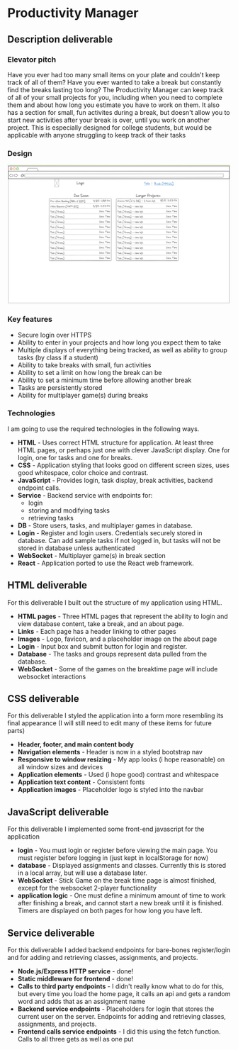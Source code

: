 # Productivity Manager

## Description deliverable

### Elevator pitch

Have you ever had too many small items on your plate and couldn't keep track of all of them? Have you ever wanted to take a break but constantly find the breaks lasting too long? The Productivity Manager can keep track of all of your small projects for you, including when you need to complete them and about how long you estimate you have to work on them. It also has a section for small, fun activites during a break, but doesn't allow you to start new activities after your break is over, until you work on another project. This is especially designed for college students, but would be applicable with anyone struggling to keep track of their tasks

### Design

![Mock Draft](mock-draft.png)


### Key features

- Secure login over HTTPS
- Ability to enter in your projects and how long you expect them to take
- Multiple displays of everything being tracked, as well as ability to group tasks (by class if a student)
- Ability to take breaks with small, fun activities
- Ability to set a limit on how long the break can be
- Ability to set a minimum time before allowing another break
- Tasks are persistently stored
- Ability for multiplayer game(s) during breaks

### Technologies

I am going to use the required technologies in the following ways.

- **HTML** - Uses correct HTML structure for application. At least three HTML pages, or perhaps just one with clever JavaScript display. One for login, one for tasks and one for breaks.
- **CSS** - Application styling that looks good on different screen sizes, uses good whitespace, color choice and contrast.
- **JavaScript** - Provides login, task display, break activities, backend endpoint calls.
- **Service** - Backend service with endpoints for:
  - login
  - storing and modifying tasks
  - retrieving tasks
- **DB** - Store users, tasks, and multiplayer games in database.
- **Login** - Register and login users. Credentials securely stored in database. Can add sample tasks if not logged in, but tasks will not be stored in database unless authenticated
- **WebSocket** - Multiplayer game(s) in break section
- **React** - Application ported to use the React web framework.

## HTML deliverable

For this deliverable I built out the structure of my application using HTML.

- **HTML pages** - Three HTML pages that represent the ability to login and view database content, take a break, and an about page.
- **Links** - Each page has a header linking to other pages
- **Images** - Logo, favicon, and a placeholder image on the about page
- **Login** - Input box and submit button for login and register.
- **Database** - The tasks and groups represent data pulled from the database.
- **WebSocket** - Some of the games on the breaktime page will include websocket interactions

## CSS deliverable
For this deliverable I styled the application into a form more resembling its final appearance (I will still need to edit many of these items for future parts)
- **Header, footer, and main content body**
- **Navigation elements** - Header is now in a styled bootstrap nav
- **Responsive to window resizing** - My app looks (i hope reasonable) on all window sizes and devices
- **Application elements** - Used (i hope good) contrast and whitespace
- **Application text content** - Consistent fonts
- **Application images** - Placeholder logo is styled into the navbar

## JavaScript deliverable

For this deliverable I implemented some front-end javascript for the application

- **login** - You must login or register before viewing the main page. You must register before logging in (just kept in localStorage for now)
- **database** - Displayed assignments and classes. Currently this is stored in a local array, but will use a database later.
- **WebSocket** - Stick Game on the break time page is almost finished, except for the websocket 2-player functionality
- **application logic** - One must define a minimum amount of time to work after finishing a break, and cannot start a new break until it is finished. Timers are displayed on both pages for how long you have left.


## Service deliverable

For this deliverable I added backend endpoints for bare-bones register/login and for adding and retrieving classes, assignments, and projects.

- **Node.js/Express HTTP service** - done!
- **Static middleware for frontend** - done!
- **Calls to third party endpoints** - I didn't really know what to do for this, but every time you load the home page, it calls an api and gets a random word and adds that as an assignment name
- **Backend service endpoints** - Placeholders for login that stores the current user on the server. Endpoints for adding and retrieving classes, assignments, and projects.
- **Frontend calls service endpoints** - I did this using the fetch function. Calls to all three gets as well as one put